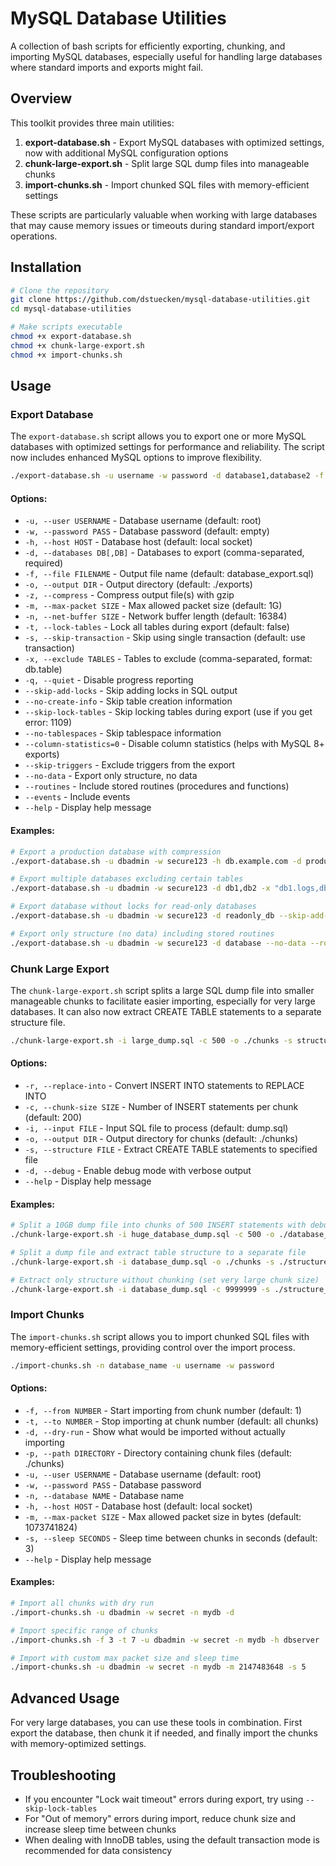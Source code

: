 # MySQL Database Utilities

A collection of bash scripts for efficiently exporting, chunking, and importing MySQL databases, especially useful for handling large databases where standard imports and exports might fail.

## Overview
This toolkit provides three main utilities:
1. **export-database.sh** - Export MySQL databases with optimized settings, now with additional MySQL configuration options
2. **chunk-large-export.sh** - Split large SQL dump files into manageable chunks
3. **import-chunks.sh** - Import chunked SQL files with memory-efficient settings

These scripts are particularly valuable when working with large databases that may cause memory issues or timeouts during standard import/export operations.

## Installation
```bash
# Clone the repository
git clone https://github.com/dstuecken/mysql-database-utilities.git
cd mysql-database-utilities

# Make scripts executable
chmod +x export-database.sh
chmod +x chunk-large-export.sh
chmod +x import-chunks.sh
```

## Usage
### Export Database
The `export-database.sh` script allows you to export one or more MySQL databases with optimized settings for performance and reliability. The script now includes enhanced MySQL options to improve flexibility.

```bash
./export-database.sh -u username -w password -d database1,database2 -f export_file.sql
```

#### Options:
- `-u, --user USERNAME` - Database username (default: root)
- `-w, --password PASS` - Database password (default: empty)
- `-h, --host HOST` - Database host (default: local socket)
- `-d, --databases DB[,DB]` - Databases to export (comma-separated, required)
- `-f, --file FILENAME` - Output file name (default: database_export.sql)
- `-o, --output DIR` - Output directory (default: ./exports)
- `-z, --compress` - Compress output file(s) with gzip
- `-m, --max-packet SIZE` - Max allowed packet size (default: 1G)
- `-n, --net-buffer SIZE` - Network buffer length (default: 16384)
- `-t, --lock-tables` - Lock all tables during export (default: false)
- `-s, --skip-transaction` - Skip using single transaction (default: use transaction)
- `-x, --exclude TABLES` - Tables to exclude (comma-separated, format: db.table)
- `-q, --quiet` - Disable progress reporting
- `--skip-add-locks` - Skip adding locks in SQL output
- `--no-create-info` - Skip table creation information
- `--skip-lock-tables` - Skip locking tables during export (use if you get error: 1109)
- `--no-tablespaces` - Skip tablespace information
- `--column-statistics=0` - Disable column statistics (helps with MySQL 8+ exports)
- `--skip-triggers` - Exclude triggers from the export
- `--no-data` - Export only structure, no data
- `--routines` - Include stored routines (procedures and functions)
- `--events` - Include events
- `--help` - Display help message

#### Examples:
```bash
# Export a production database with compression
./export-database.sh -u dbadmin -w secure123 -h db.example.com -d production_db -z -f prod_backup.sql

# Export multiple databases excluding certain tables
./export-database.sh -u dbadmin -w secure123 -d db1,db2 -x "db1.logs,db2.temp_data"

# Export database without locks for read-only databases
./export-database.sh -u dbadmin -w secure123 -d readonly_db --skip-add-locks --skip-lock-tables

# Export only structure (no data) including stored routines
./export-database.sh -u dbadmin -w secure123 -d database --no-data --routines
```

### Chunk Large Export
The `chunk-large-export.sh` script splits a large SQL dump file into smaller manageable chunks to facilitate easier importing, especially for very large databases. It can also now extract CREATE TABLE statements to a separate structure file.

```bash
./chunk-large-export.sh -i large_dump.sql -c 500 -o ./chunks -s structure.sql
```

#### Options:
- `-r, --replace-into` - Convert INSERT INTO statements to REPLACE INTO
- `-c, --chunk-size SIZE` - Number of INSERT statements per chunk (default: 200)
- `-i, --input FILE` - Input SQL file to process (default: dump.sql)
- `-o, --output DIR` - Output directory for chunks (default: ./chunks)
- `-s, --structure FILE` - Extract CREATE TABLE statements to specified file
- `-d, --debug` - Enable debug mode with verbose output
- `--help` - Display help message

#### Examples:
```bash
# Split a 10GB dump file into chunks of 500 INSERT statements with debug mode
./chunk-large-export.sh -i huge_database_dump.sql -c 500 -o ./database_chunks -d

# Split a dump file and extract table structure to a separate file
./chunk-large-export.sh -i database_dump.sql -o ./chunks -s ./structure.sql

# Extract only structure without chunking (set very large chunk size)
./chunk-large-export.sh -i database_dump.sql -c 9999999 -s ./structure_only.sql
```

### Import Chunks
The `import-chunks.sh` script allows you to import chunked SQL files with memory-efficient settings, providing control over the import process.

```bash
./import-chunks.sh -n database_name -u username -w password
```

#### Options:
- `-f, --from NUMBER` - Start importing from chunk number (default: 1)
- `-t, --to NUMBER` - Stop importing at chunk number (default: all chunks)
- `-d, --dry-run` - Show what would be imported without actually importing
- `-p, --path DIRECTORY` - Directory containing chunk files (default: ./chunks)
- `-u, --user USERNAME` - Database username (default: root)
- `-w, --password PASS` - Database password
- `-n, --database NAME` - Database name
- `-h, --host HOST` - Database host (default: local socket)
- `-m, --max-packet SIZE` - Max allowed packet size in bytes (default: 1073741824)
- `-s, --sleep SECONDS` - Sleep time between chunks in seconds (default: 3)
- `--help` - Display help message

#### Examples:
```bash
# Import all chunks with dry run
./import-chunks.sh -u dbadmin -w secret -n mydb -d

# Import specific range of chunks
./import-chunks.sh -f 3 -t 7 -u dbadmin -w secret -n mydb -h dbserver

# Import with custom max packet size and sleep time
./import-chunks.sh -u dbadmin -w secret -n mydb -m 2147483648 -s 5
```

## Advanced Usage
For very large databases, you can use these tools in combination. First export the database, then chunk it if needed, and finally import the chunks with memory-optimized settings.

## Troubleshooting
- If you encounter "Lock wait timeout" errors during export, try using `--skip-lock-tables`
- For "Out of memory" errors during import, reduce chunk size and increase sleep time between chunks
- When dealing with InnoDB tables, using the default transaction mode is recommended for data consistency